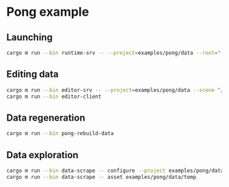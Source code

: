 # Pong example

## Launching

```sh
cargo m run --bin runtime-srv -- --project=examples/pong/data --root="(1d9ddd99aad89045,b3440a7c-ba07-5628-e7f8-bb89ed5de900)" --standalone
```

## Editing data

```sh
cargo m run --bin editor-srv -- --project=examples/pong/data --scene "/scene.ent"
cargo m run --bin editor-client
```

## Data regeneration

```sh
cargo m run --bin pong-rebuild-data
```

## Data exploration

```sh
cargo m run --bin data-scrape -- configure --project examples/pong/data --output temp/
cargo m run --bin data-scrape -- asset examples/pong/data/temp
```
